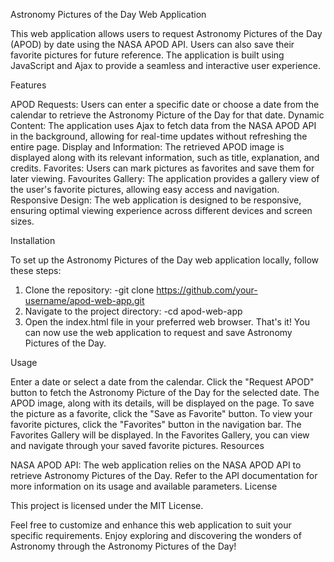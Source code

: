 Astronomy Pictures of the Day Web Application

This web application allows users to request Astronomy Pictures of the Day (APOD) by date using the NASA APOD API. Users can also save their favorite pictures for future reference. The application is built using JavaScript and Ajax to provide a seamless and interactive user experience.

Features

APOD Requests: Users can enter a specific date or choose a date from the calendar to retrieve the Astronomy Picture of the Day for that date.
Dynamic Content: The application uses Ajax to fetch data from the NASA APOD API in the background, allowing for real-time updates without refreshing the entire page.
Display and Information: The retrieved APOD image is displayed along with its relevant information, such as title, explanation, and credits.
Favorites: Users can mark pictures as favorites and save them for later viewing.
Favourites Gallery: The application provides a gallery view of the user's favorite pictures, allowing easy access and navigation.
Responsive Design: The web application is designed to be responsive, ensuring optimal viewing experience across different devices and screen sizes.

Installation

To set up the Astronomy Pictures of the Day web application locally, follow these steps:

1) Clone the repository:
    -git clone https://github.com/your-username/apod-web-app.git
2) Navigate to the project directory:
    -cd apod-web-app
3) Open the index.html file in your preferred web browser.
That's it! You can now use the web application to request and save Astronomy Pictures of the Day.

Usage

Enter a date or select a date from the calendar.
Click the "Request APOD" button to fetch the Astronomy Picture of the Day for the selected date.
The APOD image, along with its details, will be displayed on the page.
To save the picture as a favorite, click the "Save as Favorite" button.
To view your favorite pictures, click the "Favorites" button in the navigation bar. The Favorites Gallery will be displayed.
In the Favorites Gallery, you can view and navigate through your saved favorite pictures.
Resources

NASA APOD API: The web application relies on the NASA APOD API to retrieve Astronomy Pictures of the Day. Refer to the API documentation for more information on its usage and available parameters.
License

This project is licensed under the MIT License.

Feel free to customize and enhance this web application to suit your specific requirements. Enjoy exploring and discovering the wonders of Astronomy through the Astronomy Pictures of the Day!
